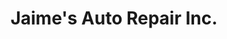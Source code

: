 ---
title: "Jaime's Auto Repair Inc."
url: /lawrenceville/jaimes-auto-repair-inc/
shop: car repair
---